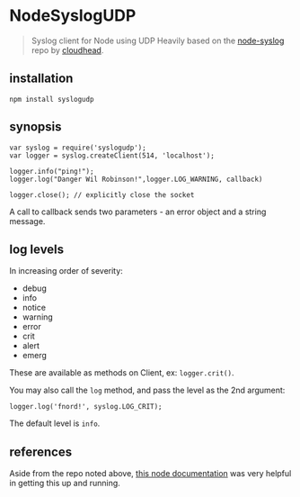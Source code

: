 NodeSyslogUDP
=============

>Syslog client for Node using UDP
>Heavily based on the [node-syslog](https://github.com/cloudhead/node-syslog) repo by [cloudhead](https://github.com/cloudhead).

installation
------------

    npm install syslogudp

synopsis
--------
    
    var syslog = require('syslogudp');
    var logger = syslog.createClient(514, 'localhost');

    logger.info("ping!");
    logger.log("Danger Wil Robinson!",logger.LOG_WARNING, callback)

    logger.close(); // explicitly close the socket

A call to callback sends two parameters - an error object and a string message.

log levels
----------

In increasing order of severity:

- debug
- info
- notice
- warning
- error
- crit
- alert
- emerg

These are available as methods on Client, ex: `logger.crit()`.

You may also call the `log` method, and pass the level as the 2nd argument:

    logger.log('fnord!', syslog.LOG_CRIT);

The default level is `info`.

references
----------

Aside from the repo noted above, [this node documentation](http://nodejs.org/api/dgram.html) was very helpful in getting this up and running.

